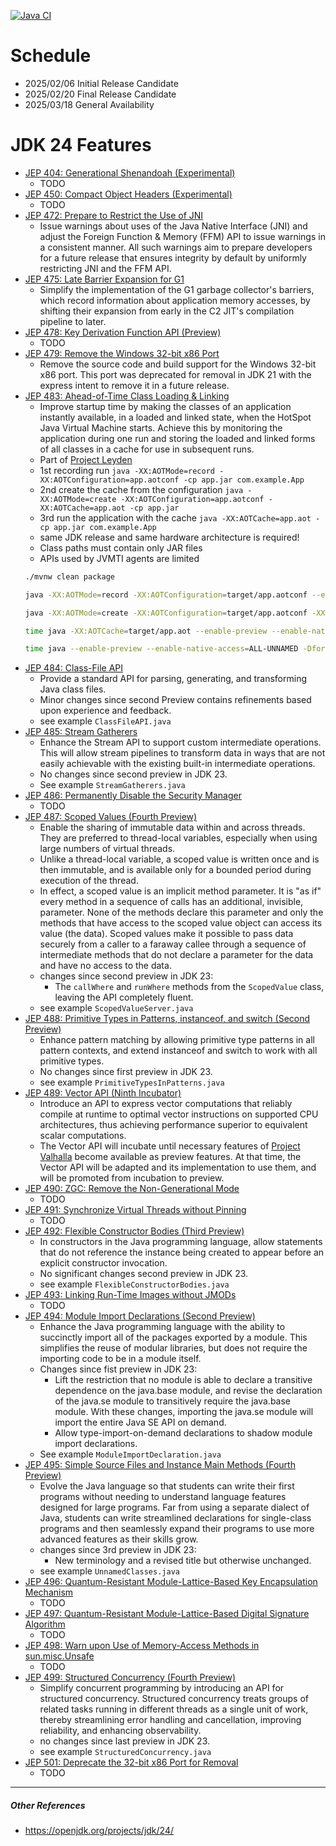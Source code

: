 [![Java CI](https://github.com/xtermi2/java24/actions/workflows/maven.yml/badge.svg)](https://github.com/xtermi2/java24/actions/workflows/maven.yml)

# Schedule

- 2025/02/06 Initial Release Candidate
- 2025/02/20 Final Release Candidate
- 2025/03/18 General Availability

# JDK 24 Features

- [JEP 404: Generational Shenandoah (Experimental)](https://openjdk.org/jeps/404)
    - TODO
- [JEP 450: Compact Object Headers (Experimental)](https://openjdk.org/jeps/450)
    - TODO
- [JEP 472: Prepare to Restrict the Use of JNI](https://openjdk.org/jeps/472)
    - Issue warnings about uses of the Java Native Interface (JNI) and adjust the Foreign Function & Memory (FFM) API to issue warnings in a consistent manner. All such warnings aim to prepare developers for a future release that ensures integrity by default by uniformly restricting JNI and the FFM API.
- [JEP 475: Late Barrier Expansion for G1](https://openjdk.org/jeps/475)
    - Simplify the implementation of the G1 garbage collector's barriers, which record information about application memory accesses, by shifting their expansion from early in the C2 JIT's compilation pipeline to later.
- [JEP 478: Key Derivation Function API (Preview)](https://openjdk.org/jeps/478)
    - TODO
- [JEP 479: Remove the Windows 32-bit x86 Port](https://openjdk.org/jeps/479)
    - Remove the source code and build support for the Windows 32-bit x86 port. This port was deprecated for removal in JDK 21 with the express intent to remove it in a future release.
- [JEP 483: Ahead-of-Time Class Loading & Linking](https://openjdk.org/jeps/483)
    - Improve startup time by making the classes of an application instantly available, in a loaded and linked state, when the HotSpot Java Virtual Machine starts. Achieve this by monitoring the application during one run and storing the loaded and linked forms of all classes in a cache for use in subsequent runs.
    - Part of [Project Leyden](https://openjdk.org/projects/leyden/)
    - 1st recording run `java -XX:AOTMode=record -XX:AOTConfiguration=app.aotconf -cp app.jar com.example.App`
    - 2nd create the cache from the configuration `java -XX:AOTMode=create -XX:AOTConfiguration=app.aotconf -XX:AOTCache=app.aot -cp app.jar`
    - 3rd run the application with the cache `java -XX:AOTCache=app.aot -cp app.jar com.example.App`
    - same JDK release and same hardware architecture is required!
    - Class paths must contain only JAR files
    - APIs used by JVMTI agents are limited
  ```bash
  ./mvnw clean package
  
  java -XX:AOTMode=record -XX:AOTConfiguration=target/app.aotconf --enable-preview --enable-native-access=ALL-UNNAMED -Dforeign.restricted=permit -cp target/java24-1.0-SNAPSHOT.jar com.github.xtermi2.java24.jep494moduleimport.ModuleImportDeclaration
  
  java -XX:AOTMode=create -XX:AOTConfiguration=target/app.aotconf -XX:AOTCache=target/app.aot --enable-preview --enable-native-access=ALL-UNNAMED -Dforeign.restricted=permit -cp target/java24-1.0-SNAPSHOT.jar
  
  time java -XX:AOTCache=target/app.aot --enable-preview --enable-native-access=ALL-UNNAMED -Dforeign.restricted=permit -cp target/java24-1.0-SNAPSHOT.jar com.github.xtermi2.java24.jep494moduleimport.ModuleImportDeclaration
  
  time java --enable-preview --enable-native-access=ALL-UNNAMED -Dforeign.restricted=permit -cp target/java24-1.0-SNAPSHOT.jar com.github.xtermi2.java24.jep494moduleimport.ModuleImportDeclaration
  ```
- [JEP 484: Class-File API](https://openjdk.org/jeps/484)
    - Provide a standard API for parsing, generating, and transforming Java class files.
    - Minor changes since second Preview contains refinements based upon experience and feedback.
    - see example `ClassFileAPI.java`
- [JEP 485: Stream Gatherers](https://openjdk.org/jeps/485)
    - Enhance the Stream API to support custom intermediate operations. This will allow stream pipelines to transform
      data in ways that are not easily achievable with the existing built-in intermediate operations.
    - No changes since second preview in JDK 23.
    - See example `StreamGatherers.java`
- [JEP 486: Permanently Disable the Security Manager](https://openjdk.org/jeps/486)
    - TODO
- [JEP 487: Scoped Values (Fourth Preview)](https://openjdk.org/jeps/487)
    - Enable the sharing of immutable data within and across threads. They are preferred to thread-local variables,
      especially when using large numbers of virtual threads.
    - Unlike a thread-local variable, a scoped value is written once and is then immutable, and is available only for a
      bounded period during execution of the thread.
    - In effect, a scoped value is an implicit method parameter. It is "as if" every method in a sequence of calls has
      an additional, invisible, parameter. None of the methods declare this parameter and only the methods that have
      access to the scoped value object can access its value (the data). Scoped values make it possible to pass data
      securely from a caller to a faraway callee through a sequence of intermediate methods that do not declare a
      parameter for the data and have no access to the data.
    - changes since second preview in JDK 23:
        - The `callWhere` and `runWhere` methods from the `ScopedValue` class, leaving the API completely fluent.
    - see example `ScopedValueServer.java`
- [JEP 488: Primitive Types in Patterns, instanceof, and switch (Second Preview)](https://openjdk.org/jeps/488)
    - Enhance pattern matching by allowing primitive type patterns in all pattern contexts, and extend instanceof and
      switch to work with all primitive types.
    - No changes since first preview in JDK 23.
    - see example `PrimitiveTypesInPatterns.java`
- [JEP 489: Vector API (Ninth Incubator)](https://openjdk.org/jeps/489)
    - Introduce an API to express vector computations that reliably compile at runtime to optimal vector instructions on
      supported CPU architectures, thus achieving performance superior to equivalent scalar computations.
    - The Vector API will incubate until necessary features
      of [Project Valhalla](https://openjdk.org/projects/valhalla/) become available as preview features. At
      that time, the Vector API will be adapted and its implementation to use them, and will be promoted from incubation
      to preview.
- [JEP 490: ZGC: Remove the Non-Generational Mode](https://openjdk.org/jeps/490)
    - TODO
- [JEP 491: Synchronize Virtual Threads without Pinning](https://openjdk.org/jeps/491)
    - TODO
- [JEP 492: Flexible Constructor Bodies (Third Preview)](https://openjdk.org/jeps/492)
    - In constructors in the Java programming language, allow statements that do not reference the instance being
      created to appear before an explicit constructor invocation.
    - No significant changes second preview in JDK 23.
    - see example `FlexibleConstructorBodies.java`
- [JEP 493: Linking Run-Time Images without JMODs](https://openjdk.org/jeps/493)
    - TODO
- [JEP 494: Module Import Declarations (Second Preview)](https://openjdk.org/jeps/494)
    - Enhance the Java programming language with the ability to succinctly import all of the packages exported by a
      module. This simplifies the reuse of modular libraries, but does not require the importing code to be in a module
      itself.
    - Changes since fist preview in JDK 23:
        - Lift the restriction that no module is able to declare a transitive dependence on the java.base module, and
          revise the declaration of the java.se module to transitively require the java.base module. With these changes,
          importing the java.se module will import the entire Java SE API on demand.
        - Allow type-import-on-demand declarations to shadow module import declarations.
    - See example `ModuleImportDeclaration.java`
- [JEP 495: Simple Source Files and Instance Main Methods (Fourth Preview)](https://openjdk.org/jeps/495)
    - Evolve the Java language so that students can write their first programs without needing to understand language
      features designed for large programs. Far from using a separate dialect of Java, students can write streamlined
      declarations for single-class programs and then seamlessly expand their programs to use more advanced features as
      their skills grow.
    - changes since 3rd preview in JDK 23:
        - New terminology and a revised title but otherwise unchanged.
    - see example `UnnamedClasses.java`
- [JEP 496: Quantum-Resistant Module-Lattice-Based Key Encapsulation Mechanism](https://openjdk.org/jeps/496)
    - TODO
- [JEP 497: Quantum-Resistant Module-Lattice-Based Digital Signature Algorithm](https://openjdk.org/jeps/497)
    - TODO
- [JEP 498: Warn upon Use of Memory-Access Methods in sun.misc.Unsafe](https://openjdk.org/jeps/498)
    - TODO
- [JEP 499: Structured Concurrency (Fourth Preview)](https://openjdk.org/jeps/499)
    - Simplify concurrent programming by introducing an API for structured concurrency. Structured concurrency treats
      groups of related tasks running in different threads as a single unit of work, thereby streamlining error handling
      and cancellation, improving reliability, and enhancing observability.
    - no changes since last preview in JDK 23.
    - see example `StructuredConcurrency.java`
- [JEP 501: Deprecate the 32-bit x86 Port for Removal
  ](https://openjdk.org/jeps/501)
    - TODO

----------------------

##### Other References

- https://openjdk.org/projects/jdk/24/
